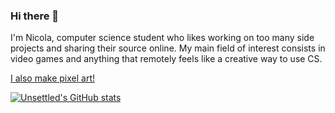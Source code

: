 ### Hi there 👋

I'm Nicola, computer science student who likes working on too many side projects and sharing their source online. My main field of interest consists in video games and anything that remotely feels like a creative way to use CS.

[I also make pixel art!](https://twitter.com/_unsettled_)

[![Unsettled's GitHub stats](https://github-readme-stats.vercel.app/api?username=unsettledgames)](https://github.com/anuraghazra/github-readme-stats)
<!--
**unsettledgames/unsettledgames** is a ✨ _special_ ✨ repository because its `README.md` (this file) appears on your GitHub profile.

Here are some ideas to get you started:

- 🔭 I’m currently working on ...
- 🌱 I’m currently learning ...
- 👯 I’m looking to collaborate on ...
- 🤔 I’m looking for help with ...
- 💬 Ask me about ...
- 📫 How to reach me: ...
- 😄 Pronouns: ...
- ⚡ Fun fact: ...
-->
